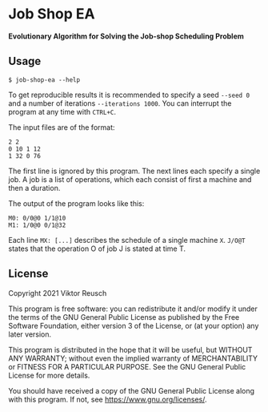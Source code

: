 # Job Shop EA

**Evolutionary Algorithm for Solving the Job-shop Scheduling Problem**

## Usage

`$ job-shop-ea --help`

To get reproducible results it is recommended to specify a seed `--seed 0` and
a number of iterations `--iterations 1000`.
You can interrupt the program at any time with `CTRL+C`.

The input files are of the format:

```
2 2
0 10 1 12
1 32 0 76
```

The first line is ignored by this program.
The next lines each specify a single job.
A job is a list of operations, which each consist of first a machine and then
a duration.

The output of the program looks like this:

```
M0: 0/0@0 1/1@10
M1: 1/0@0 0/1@32
```

Each line `MX: [...]` describes the schedule of a single machine `X`.
`J/O@T` states that the operation O of job J is stated at time T.

## License

Copyright 2021 Viktor Reusch

This program is free software: you can redistribute it and/or modify
it under the terms of the GNU General Public License as published by
the Free Software Foundation, either version 3 of the License, or
(at your option) any later version.

This program is distributed in the hope that it will be useful,
but WITHOUT ANY WARRANTY; without even the implied warranty of
MERCHANTABILITY or FITNESS FOR A PARTICULAR PURPOSE. See the
GNU General Public License for more details.

You should have received a copy of the GNU General Public License
along with this program. If not, see <https://www.gnu.org/licenses/>.
